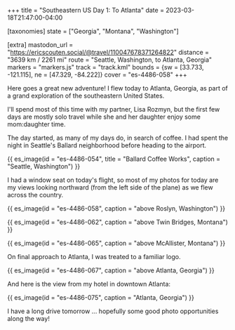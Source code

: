 +++
title = "Southeastern US Day 1: To Atlanta"
date = 2023-03-18T21:47:00-04:00

[taxonomies]
state = ["Georgia", "Montana", "Washington"]

[extra]
mastodon_url = "https://ericscouten.social/@travel/110047678371264822"
distance = "3639 km / 2261 mi"
route = "Seattle, Washington, to Atlanta, Georgia"
markers = "markers.js"
track = "track.kml"
bounds = {sw = [33.733, -121.115], ne = [47.329, -84.222]}
cover = "es-4486-058"
+++

Here goes a great new adventure! I flew today to Atlanta, Georgia, as part of a grand exploration of the southeastern United States.

<!-- more -->

I'll spend most of this time with my partner, Lisa Rozmyn, but the first few days are mostly solo travel while she and her daughter enjoy some mom:daughter time.

The day started, as many of my days do, in search of coffee. I had spent the night in Seattle's Ballard neighborhood before heading to the airport.

{{ es_image(id = "es-4486-054", title = "Ballard Coffee Works", caption = "Seattle, Washington") }}

I had a window seat on today's flight, so most of my photos for today are my views looking northward (from the left side of the plane) as we flew across the country.

{{ es_image(id = "es-4486-058", caption = "above Roslyn, Washington") }}

{{ es_image(id = "es-4486-062", caption = "above Twin Bridges, Montana") }}

{{ es_image(id = "es-4486-065", caption = "above McAllister, Montana") }}

On final approach to Atlanta, I was treated to a familiar logo.

{{ es_image(id = "es-4486-067", caption = "above Atlanta, Georgia") }}

And here is the view from my hotel in downtown Atlanta:

{{ es_image(id = "es-4486-075", caption = "Atlanta, Georgia") }}

I have a long drive tomorrow ... hopefully some good photo opportunities along the way!
